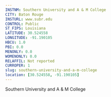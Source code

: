 ```yaml
---
INSTNM: Southern University and A & M College
CITY: Baton Rouge
INSTURL: www.subr.edu
CONTROL: Public
ST_FIPS: Louisiana
LATITUDE: 30.524558
LONGITUDE: -91.190105
HBCU: 1.0
PBI: 0.0
MENONLY: 0.0
WOMENONLY: 0.0
RELAFFIL: Not reported
CURROPER: 1
slug: southern-university-and-a-m-college
location: [30.524558, -91.190105]
---
```

Southern University and A & M College